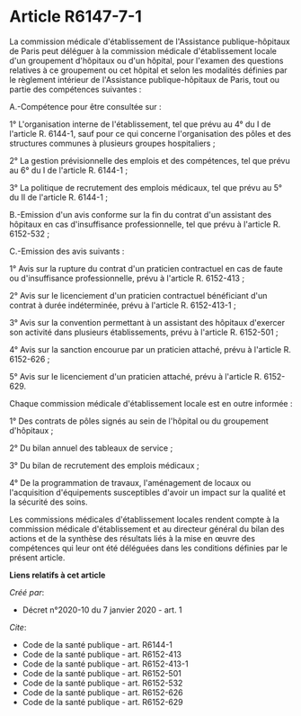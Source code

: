 # Article R6147-7-1

La commission médicale d'établissement de l'Assistance publique-hôpitaux de Paris peut déléguer à la commission médicale
d'établissement locale d'un groupement d'hôpitaux ou d'un hôpital, pour l'examen des questions relatives à ce groupement ou
cet hôpital et selon les modalités définies par le règlement intérieur de l'Assistance publique-hôpitaux de Paris, tout ou
partie des compétences suivantes : 

A.-Compétence pour être consultée sur : 

1° L'organisation interne de l'établissement, tel que prévu au 4° du I de l'article R. 6144-1, sauf pour ce qui concerne
l'organisation des pôles et des structures communes à plusieurs groupes hospitaliers ; 

2° La gestion prévisionnelle des emplois et des compétences, tel que prévu au 6° du I de l'article R. 6144-1 ; 

3° La politique de recrutement des emplois médicaux, tel que prévu au 5° du II de l'article R. 6144-1 ; 

B.-Emission d'un avis conforme sur la fin du contrat d'un assistant des hôpitaux en cas d'insuffisance professionnelle, tel
que prévu à l'article R. 6152-532 ; 

C.-Emission des avis suivants : 

1° Avis sur la rupture du contrat d'un praticien contractuel en cas de faute ou d'insuffisance professionnelle, prévu à
l'article R. 6152-413 ; 

2° Avis sur le licenciement d'un praticien contractuel bénéficiant d'un contrat à durée indéterminée, prévu à l'article R.
6152-413-1 ; 

3° Avis sur la convention permettant à un assistant des hôpitaux d'exercer son activité dans plusieurs établissements, prévu
à l'article R. 6152-501 ; 

4° Avis sur la sanction encourue par un praticien attaché, prévu à l'article R. 6152-626 ; 

5° Avis sur le licenciement d'un praticien attaché, prévu à l'article R. 6152-629. 

Chaque commission médicale d'établissement locale est en outre informée : 

1° Des contrats de pôles signés au sein de l'hôpital ou du groupement d'hôpitaux ; 

2° Du bilan annuel des tableaux de service ; 

3° Du bilan de recrutement des emplois médicaux ; 

4° De la programmation de travaux, l'aménagement de locaux ou l'acquisition d'équipements susceptibles d'avoir un impact sur
la qualité et la sécurité des soins. 

Les commissions médicales d'établissement locales rendent compte à la commission médicale d'établissement et au directeur
général du bilan des actions et de la synthèse des résultats liés à la mise en œuvre des compétences qui leur ont été
déléguées dans les conditions définies par le présent article.

**Liens relatifs à cet article**

_Créé par_:

  - Décret n°2020-10 du 7 janvier 2020 - art. 1

_Cite_:

  - Code de la santé publique - art. R6144-1
  - Code de la santé publique - art. R6152-413
  - Code de la santé publique - art. R6152-413-1
  - Code de la santé publique - art. R6152-501
  - Code de la santé publique - art. R6152-532
  - Code de la santé publique - art. R6152-626
  - Code de la santé publique - art. R6152-629
